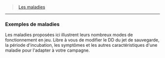 ﻿---
!Generic
Id: diseases_hd.md#exemples-de-maladies
ParentLink: diseases_hd.md#les-maladies
Name: Exemples de maladies
ParentName: Les maladies
NameLevel: 3
---
> [Les maladies](hd_diseases.md)

---

### Exemples de maladies

Les maladies proposées ici illustrent leurs nombreux modes de fonctionnement en jeu. Libre à vous de modifier le DD du jet de sauvegarde, la période d'incubation, les symptômes et les autres caractéristiques d'une maladie pour l'adapter à votre campagne.

